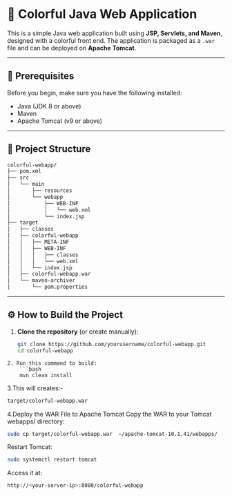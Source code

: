 # 🎨 Colorful Java Web Application

This is a simple Java web application built using **JSP, Servlets, and Maven**, designed with a colorful front end. The application is packaged as a `.war` file and can be deployed on **Apache Tomcat**.

---

## 📌 Prerequisites

Before you begin, make sure you have the following installed:

- Java (JDK 8 or above)
- Maven
- Apache Tomcat (v9 or above)

---

## 📁 Project Structure
```bash
colorful-webapp/
├── pom.xml
├── src
│   └── main
│       ├── resources
│       └── webapp
│           ├── WEB-INF
│           │   └── web.xml
│           └── index.jsp
├── target
│   ├── classes
│   ├── colorful-webapp
│   │   ├── META-INF
│   │   ├── WEB-INF
│   │   │   ├── classes
│   │   │   └── web.xml
│   │   └── index.jsp
│   ├── colorful-webapp.war
│   └── maven-archiver
│       └── pom.properties
```

---

## ⚙️ How to Build the Project

1. **Clone the repository** (or create manually):
   ```bash
   git clone https://github.com/yourusername/colorful-webapp.git
   cd colorful-webapp
```
2. Run this command to build:
    ```bash
    mvn clean install
```
3.This will creates:-
```bash
target/colorful-webapp.war
```
4.Deploy the WAR File to Apache Tomcat
  Copy the WAR to your Tomcat webapps/ directory:
  ```bash
sudo cp target/colorful-webapp.war  ~/apache-tomcat-10.1.41/webapps/
```
Restart Tomcat:
```bash
sudo systemctl restart tomcat
```
Access it at:
```bash
http://<your-server-ip>:8080/colorful-webapp
```
